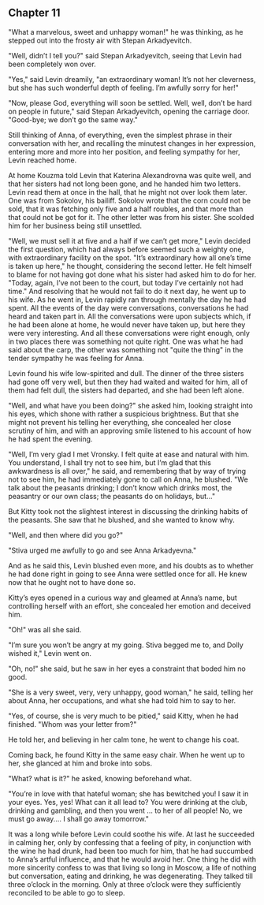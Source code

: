 ## Chapter 11


"What a marvelous, sweet and unhappy woman!" he was thinking, as he
stepped out into the frosty air with Stepan Arkadyevitch.

"Well, didn’t I tell you?" said Stepan Arkadyevitch, seeing that Levin
had been completely won over.

"Yes," said Levin dreamily, "an extraordinary woman! It’s not her
cleverness, but she has such wonderful depth of feeling. I’m awfully
sorry for her!"

"Now, please God, everything will soon be settled. Well, well, don’t be
hard on people in future," said Stepan Arkadyevitch, opening the
carriage door. "Good-bye; we don’t go the same way."

Still thinking of Anna, of everything, even the simplest phrase in their
conversation with her, and recalling the minutest changes in her
expression, entering more and more into her position, and feeling
sympathy for her, Levin reached home.

At home Kouzma told Levin that Katerina Alexandrovna was quite well, and
that her sisters had not long been gone, and he handed him two letters.
Levin read them at once in the hall, that he might not over look them
later. One was from Sokolov, his bailiff. Sokolov wrote that the corn
could not be sold, that it was fetching only five and a half roubles,
and that more than that could not be got for it. The other letter was
from his sister. She scolded him for her business being still unsettled.

"Well, we must sell it at five and a half if we can’t get more," Levin
decided the first question, which had always before seemed such a
weighty one, with extraordinary facility on the spot. "It’s
extraordinary how all one’s time is taken up here," he thought,
considering the second letter. He felt himself to blame for not having
got done what his sister had asked him to do for her. "Today, again,
I’ve not been to the court, but today I’ve certainly not had time." And
resolving that he would not fail to do it next day, he went up to his
wife. As he went in, Levin rapidly ran through mentally the day he had
spent. All the events of the day were conversations, conversations he
had heard and taken part in. All the conversations were upon subjects
which, if he had been alone at home, he would never have taken up, but
here they were very interesting. And all these conversations were right
enough, only in two places there was something not quite right. One was
what he had said about the carp, the other was something not "quite the
thing" in the tender sympathy he was feeling for Anna.

Levin found his wife low-spirited and dull. The dinner of the three
sisters had gone off very well, but then they had waited and waited for
him, all of them had felt dull, the sisters had departed, and she had
been left alone.

"Well, and what have you been doing?" she asked him, looking straight
into his eyes, which shone with rather a suspicious brightness. But that
she might not prevent his telling her everything, she concealed her
close scrutiny of him, and with an approving smile listened to his
account of how he had spent the evening.

"Well, I’m very glad I met Vronsky. I felt quite at ease and natural
with him. You understand, I shall try not to see him, but I’m glad that
this awkwardness is all over," he said, and remembering that by way of
trying not to see him, he had immediately gone to call on Anna, he
blushed. "We talk about the peasants drinking; I don’t know which drinks
most, the peasantry or our own class; the peasants do on holidays,
but..."

But Kitty took not the slightest interest in discussing the drinking
habits of the peasants. She saw that he blushed, and she wanted to know
why.

"Well, and then where did you go?"

"Stiva urged me awfully to go and see Anna Arkadyevna."

And as he said this, Levin blushed even more, and his doubts as to
whether he had done right in going to see Anna were settled once for
all. He knew now that he ought not to have done so.

Kitty’s eyes opened in a curious way and gleamed at Anna’s name, but
controlling herself with an effort, she concealed her emotion and
deceived him.

"Oh!" was all she said.

"I’m sure you won’t be angry at my going. Stiva begged me to, and Dolly
wished it," Levin went on.

"Oh, no!" she said, but he saw in her eyes a constraint that boded him
no good.

"She is a very sweet, very, very unhappy, good woman," he said, telling
her about Anna, her occupations, and what she had told him to say to
her.

"Yes, of course, she is very much to be pitied," said Kitty, when he had
finished. "Whom was your letter from?"

He told her, and believing in her calm tone, he went to change his coat.

Coming back, he found Kitty in the same easy chair. When he went up to
her, she glanced at him and broke into sobs.

"What? what is it?" he asked, knowing beforehand what.

"You’re in love with that hateful woman; she has bewitched you! I saw it
in your eyes. Yes, yes! What can it all lead to? You were drinking at
the club, drinking and gambling, and then you went ... to her of all
people! No, we must go away.... I shall go away tomorrow."

It was a long while before Levin could soothe his wife. At last he
succeeded in calming her, only by confessing that a feeling of pity, in
conjunction with the wine he had drunk, had been too much for him, that
he had succumbed to Anna’s artful influence, and that he would avoid
her. One thing he did with more sincerity confess to was that living so
long in Moscow, a life of nothing but conversation, eating and drinking,
he was degenerating. They talked till three o’clock in the morning. Only
at three o’clock were they sufficiently reconciled to be able to go to
sleep.



